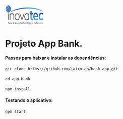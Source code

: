 <img src="src/images/image13.png">

# Projeto App Bank.

#### Passos para baixar e instalar as dependências:

```
git clone https://github.com/jairo-ab/bank-app.git

cd app-bank

npm install 
```

#### Testando o aplicativo:

```
npm start
```